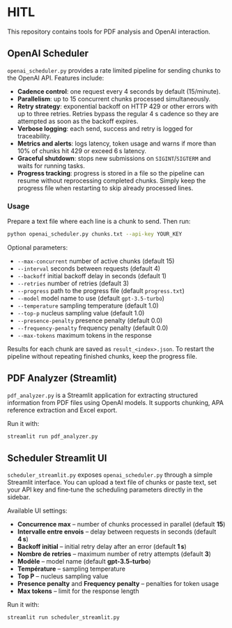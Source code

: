 # HITL

This repository contains tools for PDF analysis and OpenAI interaction.

## OpenAI Scheduler

`openai_scheduler.py` provides a rate limited pipeline for sending chunks to the OpenAI API. Features include:

- **Cadence control**: one request every 4 seconds by default (15/minute).
- **Parallelism**: up to 15 concurrent chunks processed simultaneously.
- **Retry strategy**: exponential backoff on HTTP 429 or other errors with up to three retries. Retries bypass the regular 4&nbsp;s cadence so they are attempted as soon as the backoff expires.
- **Verbose logging**: each send, success and retry is logged for traceability.
- **Metrics and alerts**: logs latency, token usage and warns if more than 10% of chunks hit 429 or exceed 6 s latency.
- **Graceful shutdown**: stops new submissions on `SIGINT`/`SIGTERM` and waits for running tasks.
- **Progress tracking**: progress is stored in a file so the pipeline can resume without reprocessing completed chunks. Simply keep the progress file when restarting to skip already processed lines.

### Usage

Prepare a text file where each line is a chunk to send. Then run:

```bash
python openai_scheduler.py chunks.txt --api-key YOUR_KEY
```

Optional parameters:

- `--max-concurrent` number of active chunks (default 15)
- `--interval` seconds between requests (default 4)
- `--backoff` initial backoff delay in seconds (default 1)
- `--retries` number of retries (default 3)
- `--progress` path to the progress file (default `progress.txt`)
- `--model` model name to use (default `gpt-3.5-turbo`)
- `--temperature` sampling temperature (default 1.0)
- `--top-p` nucleus sampling value (default 1.0)
- `--presence-penalty` presence penalty (default 0.0)
- `--frequency-penalty` frequency penalty (default 0.0)
- `--max-tokens` maximum tokens in the response

Results for each chunk are saved as `result_<index>.json`. To restart the pipeline without repeating finished chunks, keep the progress file.

## PDF Analyzer (Streamlit)

`pdf_analyzer.py` is a Streamlit application for extracting structured information from PDF files using OpenAI models. It supports chunking, APA reference extraction and Excel export.

Run it with:
```bash
streamlit run pdf_analyzer.py
```

## Scheduler Streamlit UI

`scheduler_streamlit.py` exposes `openai_scheduler.py` through a simple Streamlit interface. You can upload a text file of chunks or paste text, set your API key and fine‑tune the scheduling parameters directly in the sidebar.

Available UI settings:

- **Concurrence max** – number of chunks processed in parallel (default **15**)
- **Intervalle entre envois** – delay between requests in seconds (default **4 s**)
- **Backoff initial** – initial retry delay after an error (default **1 s**)
- **Nombre de retries** – maximum number of retry attempts (default **3**)
- **Modèle** – model name (default **gpt-3.5-turbo**)
- **Température** – sampling temperature
- **Top P** – nucleus sampling value
- **Presence penalty** and **Frequency penalty** – penalties for token usage
- **Max tokens** – limit for the response length

Run it with:
```bash
streamlit run scheduler_streamlit.py
```
